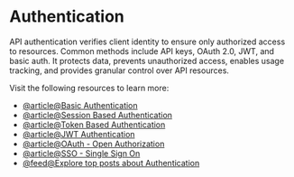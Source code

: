 # Authentication

API authentication verifies client identity to ensure only authorized access to resources. Common methods include API keys, OAuth 2.0, JWT, and basic auth. It protects data, prevents unauthorized access, enables usage tracking, and provides granular control over API resources.

Visit the following resources to learn more:

- [@article@Basic Authentication](https://roadmap.sh/guides/basic-authentication)
- [@article@Session Based Authentication](https://roadmap.sh/guides/session-authentication)
- [@article@Token Based Authentication](https://roadmap.sh/guides/token-authentication)
- [@article@JWT Authentication](https://roadmap.sh/guides/jwt-authentication)
- [@article@OAuth - Open Authorization](https://roadmap.sh/guides/oauth)
- [@article@SSO - Single Sign On](https://roadmap.sh/guides/sso)
- [@feed@Explore top posts about Authentication](https://app.daily.dev/tags/authentication?ref=roadmapsh)